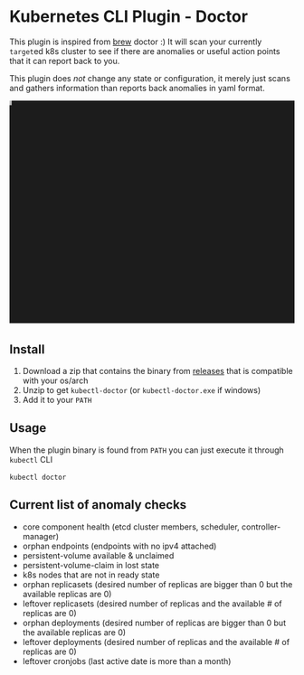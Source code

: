 # Kubernetes CLI Plugin - Doctor

This plugin is inspired from [brew](http://brew.sh/) doctor :) It will scan your currently `target`ed k8s cluster to see if there are anomalies or useful action points that it can report back to you.

This plugin does *not* change any state or configuration, it merely just scans and gathers information than reports back anomalies in yaml format.

![Demo](./docs/example.svg)

## Install
1. Download a zip that contains the binary from [releases](https://github.com/emirozer/kubectl-doctor/releases) that is compatible with your os/arch
2. Unzip to get `kubectl-doctor`  (or `kubectl-doctor.exe` if windows)
3. Add it to your `PATH`

## Usage
When the plugin binary is found from `PATH` you can just execute it through `kubectl` CLI
```shell
kubectl doctor
```

## Current list of anomaly checks

* core component health (etcd cluster members, scheduler, controller-manager)
* orphan endpoints (endpoints with no ipv4 attached)
* persistent-volume available & unclaimed
* persistent-volume-claim in lost state
* k8s nodes that are not in ready state
* orphan replicasets (desired number of replicas are bigger than 0 but the available replicas are 0)
* leftover replicasets (desired number of replicas and the available # of replicas are 0)
* orphan deployments (desired number of replicas are bigger than 0 but the available replicas are 0)
* leftover deployments (desired number of replicas and the available # of replicas are 0)
* leftover cronjobs (last active date is more than a month)
